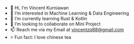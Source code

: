 - 👋 Hi, I’m Vincent Kurniawan
- 👀 I’m interested in Machine Learning & Data Engineering
- 🌱 I’m currently learning Rust & Kotlin
- 💞️ I’m looking to collaborate on Mini Project
- 📫 Reach me via my Email at vincentzq88@gmail.com
- ⚡ Fun fact: I love chinese tea

<!---
indentd3q/indentd3q is a ✨ special ✨ repository because its `README.md` (this file) appears on your GitHub profile.
You can click the Preview link to take a look at your changes.
--->
